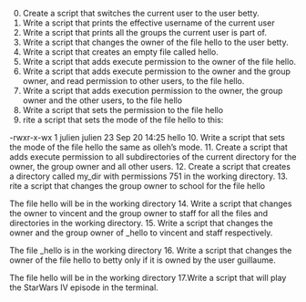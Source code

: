 0. Create a script that switches the current user to the user betty.
1. Write a script that prints the effective username of the current user
2. Write a script that prints all the groups the current user is part of.
3. Write a script that changes the owner of the file hello to the user betty.
4. Write a script that creates an empty file called hello.
5. Write a script that adds execute permission to the owner of the file hello.
6. Write a script that adds execute permission to the owner and the group owner, and read permission to other users, to the file hello.
7. Write a script that adds execution permission to the owner, the group owner and the other users, to the file hello
8. Write a script that sets the permission to the file hello
9. rite a script that sets the mode of the file hello to this:

-rwxr-x-wx 1 julien julien 23 Sep 20 14:25 hello
10. Write a script that sets the mode of the file hello the same as olleh’s mode.
11. Create a script that adds execute permission to all subdirectories of the current directory for the owner, the group owner and all other users.
12. Create a script that creates a directory called my_dir with permissions 751 in the working directory.
13. rite a script that changes the group owner to school for the file hello

The file hello will be in the working directory
14. Write a script that changes the owner to vincent and the group owner to staff for all the files and directories in the working directory.
15. Write a script that changes the owner and the group owner of _hello to vincent and staff respectively.

The file _hello is in the working directory
16. Write a script that changes the owner of the file hello to betty only if it is owned by the user guillaume.

The file hello will be in the working directory
17.Write a script that will play the StarWars IV episode in the terminal.
